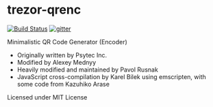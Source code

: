 trezor-qrenc
============

[![Build Status](https://travis-ci.org/trezor/trezor-qrenc.svg?branch=master)](https://travis-ci.org/trezor/trezor-qrenc) [![gitter](https://badges.gitter.im/trezor/community.svg)](https://gitter.im/trezor/community)

Minimalistic QR Code Generator (Encoder)

- Originally written by Psytec Inc.
- Modified by Alexey Mednyy
- Heavily modified and maintained by Pavol Rusnak
- JavaScript cross-compilation by Karel Bilek using emscripten, with some code from Kazuhiko Arase

Licensed under MIT License
